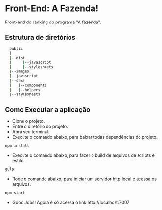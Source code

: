 # Front-End: A Fazenda!

Front-end do ranking do programa "A fazenda".

## Estrutura de diretórios
```sh
  public
  |
  |--dist
  |     |--javascript
  |     |--stylesheets
  |--images
  |--javascript
  |--sass
  |   |--components
  |   |--helpers
  |--stylesheets
```

## Como Executar a aplicação
- Clone o projeto.
- Entre o diretório do projeto.
- Abra seu terminal.
- Execute o comando abaixo, para baixar todas dependências do projeto.
```sh
npm install
```
- Execute o comando abaixo, para fazer o build de arquivos de scripts e estilo.
```sh
gulp
```
- Rode o comando abaixo, para iniciar um servidor http local e acessa os arquivos.
```sh
npm start
```
- Good Jobs! Agora é só acessa o link http://localhost:7007
